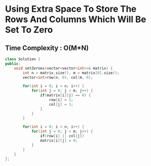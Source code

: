 # Using Extra Space To Store The Rows And Columns Which Will Be Set To Zero

## Time Complexity : O(M*N)

``` cpp []
class Solution {
public:
    void setZeroes(vector<vector<int>>& matrix) {
        int n = matrix.size(), m = matrix[0].size();
        vector<int>row(n, 0), col(m, 0);

        for(int i = 0; i < n; i++) {
            for(int j = 0; j < m; j++) {
                if(matrix[i][j] == 0) {
                    row[i] = 1;
                    col[j] = 1;
                }
            }
        }

        for(int i = 0; i < n; i++) {
            for(int j = 0; j < m; j++) {
                if(row[i] || col[j])
                matrix[i][j] = 0;
            }
        }
    }
};
```

